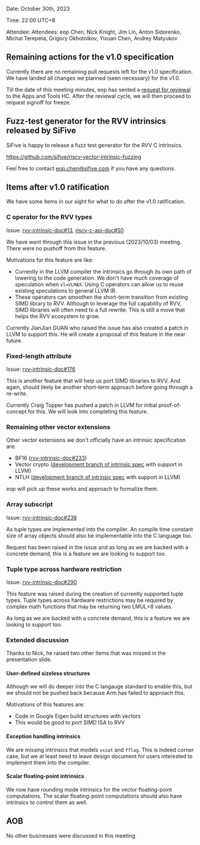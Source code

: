 Date: October 30th, 2023

Time: 22:00 UTC+8

Attendee: Attendees: eop Chen, Nick Knight, Jim Lin, Anton Sidorenko, Michal Terepeta, Grigory Okhotnikov, Yixuan Chen, Andrey Matyukov

## Remaining actions for the v1.0 specification

Currently there are no remaining pull requests left for the v1.0 specification. We have landed all changes we planned (seen necessary) for the v1.0.

Till the date of this meeting minutes, eop has sented a [request for reviewal](https://lists.riscv.org/g/apps-tools-software/topic/request_for_review_on_the_rvv/102270046?p=,,,20,0,0,0::recentpostdate/sticky,,,20,2,0,102270046,previd%3D1698697462901213981,nextid%3D1675859877061933855&previd=1698697462901213981&nextid=1675859877061933855) to the Apps and Tools HC. After the reviewal cycle, we will then proceed to request signoff for freeze.

## Fuzz-test generator for the RVV intrinsics released by SiFive

SiFive is happy to release a fuzz test generator for the RVV C intrinsics.

https://github.com/sifive/riscv-vector-intrinsic-fuzzing

Feel free to contact <eop.chen@sifive.com> if you have any questions.

## Items after v1.0 ratification

We have some items in our sight for what to do after the v1.0 ratification.

### C operator for the RVV types

Issue: [rvv-intrinsic-doc#13](https://github.com/riscv-non-isa/rvv-intrinsic-doc/issues/13), [riscv-c-api-doc#50](https://github.com/riscv-non-isa/riscv-c-api-doc/issues/50)

We have went through this issue in the previous (2023/10/03) meeting. There were no pushoff from this feature.

Motivations for this feature are like:
- Currently in the LLVM compiler the intrinsics go through its own path of lowering to the code generation. We don't have much coverage of speculation when `vl=VLMAX`. Using C operators can allow us to reuse existing speculations to general LLVM IR.
- These operators can smoothen the short-term transition from existing SIMD library to RVV. Although to leverage the full capability of RVV, SIMD libraries will often need to a full rewrite. This is still a move that helps the RVV ecosystem to grow.

Currently JianJian GUAN who raised the issue has also created a patch in LLVM to support this. He will create a proposal of this feature in the near future.

### Fixed-length attribute

Issue: [rvv-intrinsic-doc#176](https://github.com/riscv-non-isa/rvv-intrinsic-doc/issues/176)

This is another feature that will help us port SIMD libraries to RVV. And again, should likely be another short-term approach before going through a re-write.

Currently Craig Topper has pushed a patch in LLVM for initial proof-of-concept for this. We will look into completing this feature.

### Remaining other vector extensions

Other vector extensions we don't officially have an intrinsic specification are:
- BF16 ([rvv-intrinsic-doc#233](https://github.com/riscv-non-isa/rvv-intrinsic-doc/issues/223))
- Vector crypto ([development branch of intrinsic spec](https://github.com/riscv-non-isa/rvv-intrinsic-doc/tree/eopc/vector-crypto) with support in LLVM)
- NTLH ([development branch of intrinsic spec](https://github.com/riscv-non-isa/rvv-intrinsic-doc/tree/eopc/ntlh-interface) with support in LLVM)

eop will pick up these works and approach to formalize them.

### Array subscript

Issue: [rvv-intrinsic-doc#238](https://github.com/riscv-non-isa/rvv-intrinsic-doc/issues/238)

As tuple types are implemented into the compiler. An compile time constant size of array objects should also be implementable into the C language too.

Request has been raised in the issue and as long as we are backed with a concrete demand, this is a feature we are looking to support too.

### Tuple type across hardware restriction

Issue: [rvv-intrinsic-doc#290](https://github.com/riscv-non-isa/rvv-intrinsic-doc/issues/290)

This feature was raised during the creation of currently supported tuple types. Tuple types across hardware restrictions may be required by complex math functions that may be returning two LMUL=8 values.

As long as we are backed with a concrete demand, this is a feature we are looking to support too.

### Extended discussion

Thanks to Nick, he raised two other items that was missed in the presentation slide.

#### User-defined sizeless structures

Although we will do deeper into the C langauge standard to enable this, but we should not be pushed back because Arm has failed to approach this.

Motivations of this features are:
- Code in Google Eigen build structures with vectors
- This would be good to port SIMD ISA to RVV

#### Exception handling intrinsics

We are missing intrinsics that models `vxsat` and `fflag`. This is indeed corner case, but we at least need to leave design document for users interested to implement them into the compiler.

#### Scalar floating-point intrinsics

We now have rounding mode intrinsics for the vector floating-point computations. The scalar floating-point computations should also have intrinsics to control them as well.

## AOB

No other businesses were discussed in this meeting.
